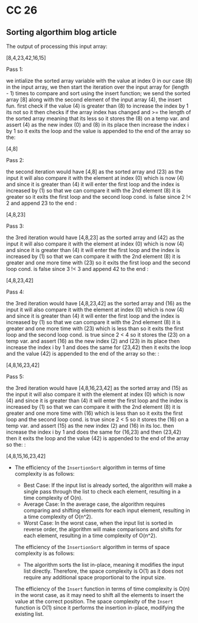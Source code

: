 # CC 26

## Sorting algorthim blog article

The output of processing this input array:

[8,4,23,42,16,15]

Pass 1:

we intialize the sorted array variable with the value at index 0 in our case (8) in the input array, 
we then start the iteration over the input array for (length - 1) times to compare and sort using the insert function; we send the sorted array [8] along with the second element of the input array (4), the insert fun. first check if the value (4) is greater than (8) to increase the index by 1 its not so it then checks if the array index has changed and >= the length of the sorted array meaning that its less so 
it stores the (8) on a temp var. and assert (4) as the new index (0) and (8) in its place then increase the index i by 1 so it exits the loop and the value is appended to the end of the array so the: 


[4,8]

Pass 2:

the second iteration would have [4,8] as the sorted array and (23) as the input it will also compare it with the element at index (0) which is now (4) and since it is greater than (4) it will enter the first loop and the index is increased by (1) so that we can compare it with the 2nd element (8) it is greater so it exits the first loop and the second loop cond. is false since 2 !< 2 and append 23 to the end :

[4,8,23]

Pass 3:

the 3red iteration would have [4,8,23] as the sorted array and (42) as the input it will also compare it with the element at index (0) which is now (4) and since it is greater than (4) it will enter the first loop and the index is increased by (1) so that we can compare it with the 2nd element (8) it is greater and one more time with (23) so it exits the first loop and the second loop cond. is false since 3 !< 3 and append 42 to the end :

[4,8,23,42]

Pass 4:

the 3red iteration would have [4,8,23,42] as the sorted array and (16) as the input it will also compare it with the element at index (0) which is now (4) and since it is greater than (4) it will enter the first loop and the index is increased by (1) so that we can compare it with the 2nd element (8) it is greater and one more time with (23) which is less than so it exits the first loop and the second loop cond. is true since 2 < 4 so it stores the (23) on a temp var. and assert (16) as the new index (2) and (23) in its place then increase the index i by 1 and does the same for (23,42) then it exits the loop and the value (42) is appended to the end of the array so the: 
 :

[4,8,16,23,42]

Pass 5:

the 3red iteration would have [4,8,16,23,42] as the sorted array and (15) as the input it will also compare it with the element at index (0) which is now (4) and since it is greater than (4) it will enter the first loop and the index is increased by (1) so that we can compare it with the 2nd element (8) it is greater and one more time with (16) which is less than so it exits the first loop and the second loop cond. is true since 2 < 5 so it stores the (16) on a temp var. and assert (15) as the new index (2) and (16) in its loc. then increase the index i by 1 and does the same for (16,23) and then (23,42) then it exits the loop and the value (42) is appended to the end of the array so the: 
 :

[4,8,15,16,23,42]



- The efficiency of the `InsertionSort` algorithm in terms of time complexity is as follows:

    - Best Case: If the input list is already sorted, the algorithm will make a single pass through the list to check each element, resulting in a time complexity of O(n).
    - Average Case: In the average case, the algorithm requires comparing and shifting elements for each input element, resulting in a time complexity of O(n^2).
    - Worst Case: In the worst case, when the input list is sorted in reverse order, the algorithm will make comparisons and shifts for each element, resulting in a time complexity of O(n^2).

    The efficiency of the `InsertionSort` algorithm in terms of space complexity is as follows:

    - The algorithm sorts the list in-place, meaning it modifies the input list directly. Therefore, the space complexity is O(1) as it does not require any additional space proportional to the input size.

    The efficiency of the `Insert` function in terms of time complexity is O(n) in the worst case, as it may need to shift all the elements to insert the value at the correct position. The space complexity of the `Insert` function is O(1) since it performs the insertion in-place, modifying the existing list.
